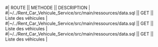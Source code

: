 #|                          ROUTE                             ||    METHODE     ||      DESCRIPTION     |
#|~/../Rent_Car_Vehicule_Service/src/main/ressources/data.sql ||    GET         || Liste des véhicules  |
#|~/../Rent_Car_Vehicule_Service/src/main/ressources/data.sql ||    GET         || Liste des véhicules  |
#|~/../Rent_Car_Vehicule_Service/src/main/ressources/data.sql ||    GET         || Liste des véhicules  |